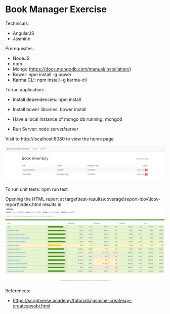 # Book Manager Exercise

Technicals:
- AngularJS
- Jasmine

Prerequisites:

- NodeJS
- npm
- Mongo (https://docs.mongodb.com/manual/installation/)
- Bower:
    npm install -g bower
- Karma CLI:
    npm install -g karma-cli

To run application:

- Install dependencies:
    npm install

- Install bower libraries:
    bower install

- Have a local instance of mongo db running:
    mongod

- Run Server:
    node server/server

Visit to http://localhost:8080 to view the home page

<img src="/screenshots/books.png">

To run unit tests:
    npm run test

Opening the HTML report at target\test-results\coverage\report-lcov\lcov-report\index.html results in:
<img src="/screenshots/karma-coverage.png">

References:
- https://scriptverse.academy/tutorials/jasmine-createspy-createspyobj.html
